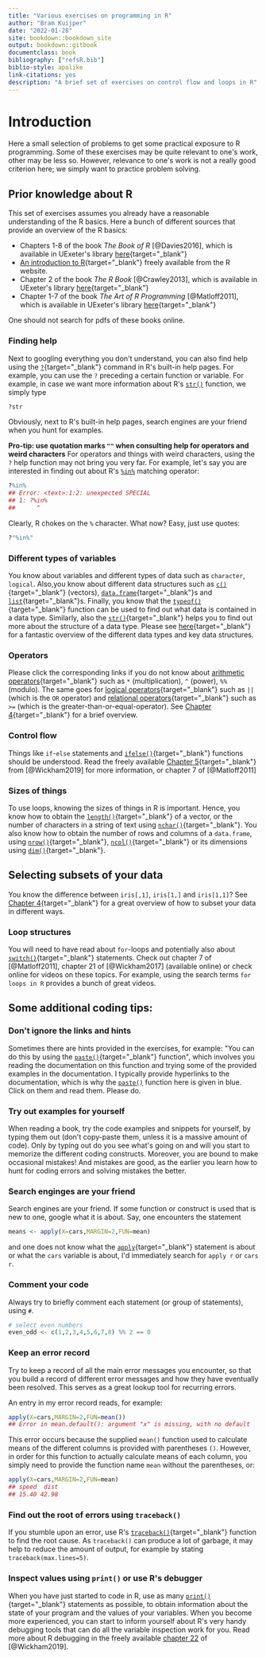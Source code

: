 ```yaml
--- 
title: "Various exercises on programming in R"
author: "Bram Kuijper"
date: "2022-01-28"
site: bookdown::bookdown_site
output: bookdown::gitbook
documentclass: book
bibliography: ["refsR.bib"]
biblio-style: apalike
link-citations: yes
description: "A brief set of exercises on control flow and loops in R"
---
```


# Introduction

Here a small selection of problems to get some practical exposure to R programming. Some of these exercises may be quite relevant to one's work, other may be less so. However, relevance to one's work is not a really good criterion here; we simply want to practice problem solving.

## Prior knowledge about R
This set of exercises assumes you already have a reasonable understanding of the R basics. Here a bunch of different sources that provide an overview of the R basics:
 
* Chapters 1-8 of the book *The Book of R* [@Davies2016], which is available in UExeter's library [here](https://encore.exeter.ac.uk/iii/encore/record/C__Rb3554370){target="_blank"} 
* [An introduction to R](https://cran.r-project.org/doc/manuals/r-release/R-intro.html){target="_blank"} freely available from the R website.
* Chapter 2 of the book *The R Book* [@Crawley2013], which is available in UExeter's library [here](https://encore.exeter.ac.uk/iii/encore/record/C__Rb3361719){target="_blank"}
* Chapter 1-7 of the book *The Art of R Programming* [@Matloff2011], which is available in UExeter's library [here](https://encore.exeter.ac.uk/iii/encore/record/C__Rb3509192){target="_blank"}

One should not search for pdfs of these books online.

### Finding help
Next to googling everything you don't understand, you can also find help using the [`?`](https://stat.ethz.ch/R-manual/R-devel/library/utils/html/Question.html){target="_blank"} command in R's built-in help pages. For example, you can use the `?` preceding a certain function or variable. For example, in case we want more information about R's [`str()`](https://stat.ethz.ch/R-manual/R-devel/library/utils/html/str.html) function, we simply type

```r
?str
```
Obviously, next to R's built-in help pages, search engines are your friend when you hunt for examples. 

**Pro-tip: use quotation marks `""` when consulting help for operators and weird characters** For operators and things with weird characters, using the  `?` help function may not bring you very far. For example, let's say you are interested in finding out about R's [`%in%`](https://stat.ethz.ch/R-manual/R-devel/library/base/html/match.html) matching operator:

```r
?%in%
## Error: <text>:1:2: unexpected SPECIAL
## 1: ?%in%
##      ^
```

Clearly, R chokes on the `%` character. What now? Easy, just use quotes:

```r
?"%in%"
```

### Different types of variables
You know about variables and different types of data such as `character`, `logical`. Also,you know about different data structures such as [`c()`](https://stat.ethz.ch/R-manual/R-devel/library/base/html/c.html){target="_blank"} (vectors), [`data.frame`](https://stat.ethz.ch/R-manual/R-devel/library/base/html/data.frame.html){target="_blank"}s and [`list`](https://stat.ethz.ch/R-manual/R-devel/library/base/html/list.html){target="_blank"}s. Finally, you know that the  [`typeof()`](https://stat.ethz.ch/R-manual/R-devel/library/base/html/typeof.html){target="_blank"} function can be used to find out what data is contained in a data type. Similarly, also the [`str()`](https://stat.ethz.ch/R-manual/R-devel/library/utils/html/str.html){target="_blank"} helps you to find out more about the structure of a data type. Please see [here](https://swcarpentry.github.io/r-novice-inflammation/13-supp-data-structures/){target="_blank"} for a fantastic overview of the different data types and key data structures.

### Operators
Please click the corresponding links if you do not know about [arithmetic operators](https://stat.ethz.ch/R-manual/R-devel/library/base/html/Arithmetic.html){target="_blank"} such as `*` (multiplication), `^` (power), `%%` (modulo). The same goes for [logical operators](https://stat.ethz.ch/R-manual/R-devel/library/base/html/Logic.html){target="_blank"} such as `||` (which is the `OR` operator) and [relational operators](https://stat.ethz.ch/R-manual/R-devel/library/base/html/Comparison.html){target="_blank"} such as `>=` (which is the greater-than-or-equal-operator). See [Chapter 4](https://bookdown.org/swen/R_for_Everyone/L03.html#r-as-a-calculator){target="_blank"} for a brief overview. 

### Control flow
Things like `if`-`else` statements and [`ifelse()`](https://stat.ethz.ch/R-manual/R-devel/library/base/html/ifelse.html){target="_blank"} functions should be understood. Read the freely available [Chapter 5](https://adv-r.hadley.nz/control-flow.html){target="_blank"} from [@Wickham2019] for more information, or chapter 7 of [@Matloff2011] 

### Sizes of things 
To use loops, knowing the sizes of things in R is important. Hence, you know how to obtain the [`length()`](https://stat.ethz.ch/R-manual/R-devel/library/base/html/length.html){target="_blank"} of a vector, or the number of characters in a string of text using [`nchar()`](https://stat.ethz.ch/R-manual/R-devel/library/base/html/nchar.html){target="_blank"}. You also know how to obtain the number of rows and columns of a `data.frame`, using [`nrow()`](https://stat.ethz.ch/R-manual/R-devel/library/base/html/nrow.html){target="_blank"},  [`ncol()`](https://stat.ethz.ch/R-manual/R-devel/library/base/html/ncol.html){target="_blank"} or its dimensions using [`dim()`](https://stat.ethz.ch/R-manual/R-devel/library/base/html/dim.html){target="_blank"}. 

## Selecting subsets of your data
You know the difference between `iris[,1]`, `iris[1,]` and `iris[1,1]`? See [Chapter 4](https://adv-r.hadley.nz/subsetting.html){target="_blank"} for a great overview of how to subset your data in different ways.

### Loop structures
You will need to have read about `for`-loops and potentially also about [`switch()`](https://stat.ethz.ch/R-manual/R-devel/library/base/html/switch.html){target="_blank"} statements. Check out chapter 7 of [@Matloff2011], chapter 21 of [@Wickham2017] (available online) or check online for videos on these topics. For example, using the search terms `for loops in R` provides a bunch of great videos. 

## Some additional coding tips:

### Don't ignore the links and hints
 Sometimes there are hints provided in the exercises, for example:
"You can do this by using the [`paste()`](https://stat.ethz.ch/R-manual/R-patched/library/base/html/paste.html){target="_blank"} function", which involves
you reading the documentation on this function and trying
some of the provided examples in the documentation. I typically provide hyperlinks to the documentation, which is why the [`paste()`](https://stat.ethz.ch/R-manual/R-patched/library/base/html/paste.html) function here is given in blue. Click on them and read them. Please do.

### Try out examples for yourself
When reading a book, try the code examples and snippets for yourself, by typing them out (don't copy-paste them, unless it is a massive amount of code). Only by typing out do you see what's going on and will you start to memorize the different coding constructs. Moreover, you are bound to make occasional mistakes! And mistakes are good, as the earlier you learn how to hunt for coding errors and solving mistakes the better.

### Search enginges are your friend
Search engines are your friend. If some function or construct is used that is new to one, google what it is about. Say, one encounters the statement 

```r
means <- apply(X=cars,MARGIN=2,FUN=mean)
```
and one does not know what the [`apply`](https://stat.ethz.ch/R-manual/R-devel/library/base/html/apply.html){target="_blank"} statement is about or what the `cars` variable is about, I'd immediately search for `apply r` or `cars r`. 

### Comment your code
Always try to briefly comment each statement (or group of statements), using `#`. 

```r
# select even numbers
even_odd <- c(1,2,3,4,5,6,7,8) %% 2 == 0
```

### Keep an error record
Try to keep a record of all the main error messages you encounter, so that you build a record of different error messages and how they have eventually been resolved. This serves as a great lookup tool for recurring errors. 

An entry in my error record reads, for example:

```r
apply(X=cars,MARGIN=2,FUN=mean())
## Error in mean.default(): argument "x" is missing, with no default
```
This error occurs because the supplied `mean()` function used to calculate means of the different columns is provided with parentheses `()`. However, in order for this function to actually calculate means of each column, you simply need to provide the function name `mean` without the parentheses, or:

```r
apply(X=cars,MARGIN=2,FUN=mean)
## speed  dist 
## 15.40 42.98
```

### Find out the root of errors using `traceback()`
If you stumble upon an error, use R's [`traceback()`](https://stat.ethz.ch/R-manual/R-devel/library/base/html/traceback.html){target="_blank"} function to find the root cause. As `traceback()` can produce a lot of garbage, it may help to reduce the amount of output, for example by stating `traceback(max.lines=5)`.

### Inspect values using `print()` or use R's debugger
When you have just started to code in R, use as many [`print()`](https://stat.ethz.ch/R-manual/R-patched/library/base/html/print.html){target="_blank"} statements as possible, to obtain information about the state of your program and the values of your variables. When you become more experienced, you can start to inform yourself about R's very handy debugging tools that can do all the variable inspection work for you. Read more about R debugging in the freely available [chapter 22](https://adv-r.hadley.nz/debugging.html) of [@Wickham2019].
